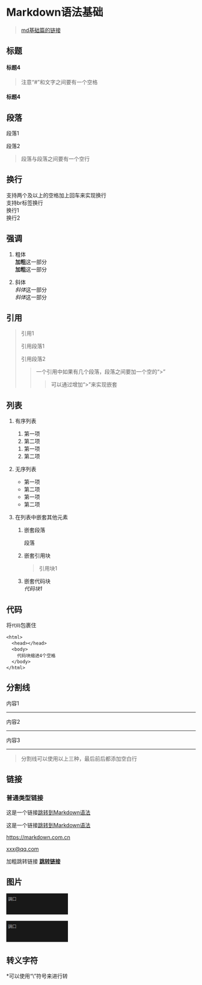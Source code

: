 # Markdown语法基础

>[md基础篇的链接](https://markdown.com.cn/basic-syntax/)

## 标题


#### 标题4

> 注意“#”和文字之间要有一个空格

<h4>标题4</h4>

## 段落

段落1

段落2

> 段落与段落之间要有一个空行

## 换行

支持两个及以上的空格加上回车来实现换行  
支持br标签换行<br/>
换行1  
换行2  

## 强调

1. 粗体  
    **加粗**这一部分  
    <strong>加粗</strong>这一部分

2. 斜体  
    *斜体*这一部分  
    <em>斜体</em>这一部分

## 引用

> 引用1
> 
> 引用段落1
>
> 引用段落2
>> 一个引用中如果有几个段落，段落之间要加一个空的“>”
>>> 可以通过增加“>”来实现嵌套

## 列表

1. 有序列表  
    1. 第一项  
    2. 第二项  

    <ol>
    <li>第一项</li>
    <li>第二项</li>
    </ol>

2. 无序列表  
    * 第一项  
    * 第二项  

    <ul>
    <li>第一项</li>
    <li>第二项</li>
    </ul>

3. 在列表中嵌套其他元素  
    1. 嵌套段落  

        段落

    2. 嵌套引用块  
        > 引用块1
    3. 嵌套代码块  
        <em>代码块1</em>

## 代码

将`代码`包裹住  

    <html>
      <head></head>
      <body>
        代码块缩进4个空格
      </body>
    </html>

## 分割线

内容1

***

内容2

---

内容3

___

> 分割线可以使用以上三种，最后前后都添加空白行

## 链接

### 普通类型链接

这是一个链接[跳转到Markdown语法](https://markdown.com.cn "点击跳转")  

这是一个链接<a href="https://markdown.com.cn" title="点击跳转">跳转到Markdown语法</a>

<https://markdown.com.cn>

<xxx@qq.com>

加粗跳转链接 **[跳转链接](http://www.baidu.com)**

## 图片

![这里是一张图片](image01.png "图片测试")

[![这是一张可以点击的图片](image01.png)](http://wwww.baidu.com "点击图片跳转到baidu")

## 转义字符

\*可以使用“\”符号来进行转

